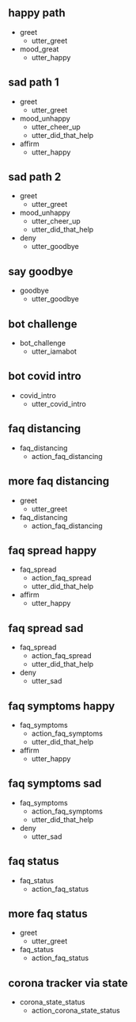 ## happy path
* greet
  - utter_greet
* mood_great
  - utter_happy

## sad path 1
* greet
  - utter_greet
* mood_unhappy
  - utter_cheer_up
  - utter_did_that_help
* affirm
  - utter_happy

## sad path 2
* greet
  - utter_greet
* mood_unhappy
  - utter_cheer_up
  - utter_did_that_help
* deny
  - utter_goodbye

## say goodbye
* goodbye
  - utter_goodbye

## bot challenge
* bot_challenge
  - utter_iamabot

## bot covid intro
* covid_intro
  - utter_covid_intro

## faq distancing
* faq_distancing 
  - action_faq_distancing

## more faq distancing
* greet
  - utter_greet
* faq_distancing 
  - action_faq_distancing

## faq spread happy
* faq_spread
  - action_faq_spread
  - utter_did_that_help
* affirm
  - utter_happy

## faq spread sad
* faq_spread
  - action_faq_spread
  - utter_did_that_help
* deny
  - utter_sad

## faq symptoms happy
* faq_symptoms
  - action_faq_symptoms
  - utter_did_that_help
* affirm
  - utter_happy

## faq symptoms sad
* faq_symptoms
  - action_faq_symptoms
  - utter_did_that_help
* deny
  - utter_sad

## faq status
* faq_status
  - action_faq_status

## more faq status
* greet
  - utter_greet
* faq_status
  - action_faq_status

## corona tracker via state
* corona_state_status
  - action_corona_state_status